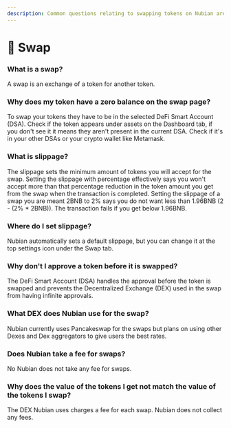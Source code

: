 ```yaml
---
description: Common questions relating to swapping tokens on Nubian are answered here.
---
```


# 🔄 Swap

### What is a swap?

A swap is an exchange of a token for another token.

### Why does my token have a zero balance on the swap page?

To swap your tokens they have to be in the selected DeFi Smart Account (DSA). Check if the token appears under assets on the Dashboard tab, if you don't see it it means they aren't present in the current DSA. Check if it's in your other DSAs or your crypto wallet like Metamask.

### What is slippage?

The slippage sets the minimum amount of tokens you will accept for the swap. Setting the slippage with percentage effectively says you won't accept more than that percentage reduction in the token amount you get from the swap when the transaction is completed. Setting the slippage of a swap you are meant 2BNB to 2% says you do not want less than 1.96BNB (2 - (2% \* 2BNB)). The transaction fails if you get below 1.96BNB.

### Where do I set slippage?

Nubian automatically sets a default slippage, but you can change it at the top settings icon under the Swap tab.

### Why don't I approve a token before it is swapped?

The DeFi Smart Account (DSA) handles the approval before the token is swapped and prevents the Decentralized Exchange (DEX) used in the swap from having infinite approvals.

### What DEX does Nubian use for the swap?

Nubian currently uses Pancakeswap for the swaps but plans on using other Dexes and Dex aggregators to give users the best rates.

### Does Nubian take a fee for swaps?

No Nubian does not take any fee for swaps.

### Why does the value of the tokens I get not match the value of the tokens I swap?

The DEX Nubian uses charges a fee for each swap. Nubian does not collect any fees.



